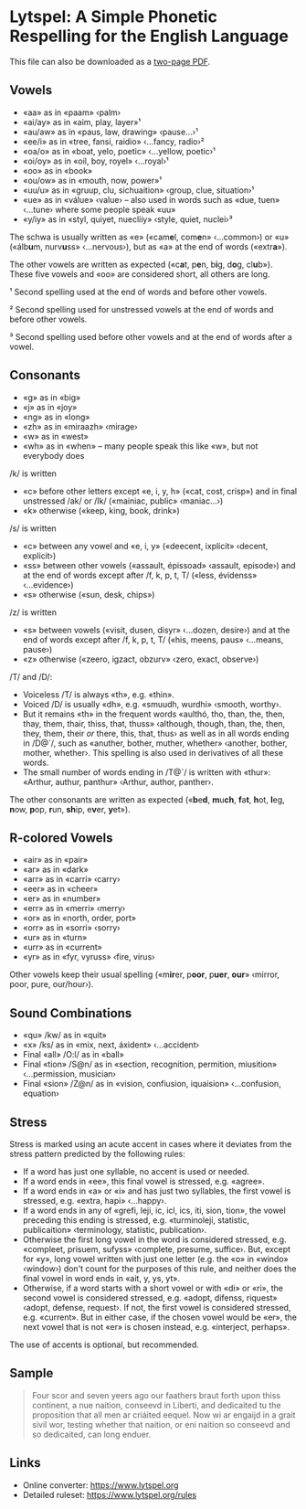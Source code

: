 # Lytspel: A Simple Phonetic Respelling for the English Language

This file can also be downloaded as a [two-page
PDF](lytspel-on-two-pages.pdf).


## Vowels

* «aa» as in «paam» ‹palm›
* «ai/ay» as in «aim, play, layer»¹
* «au/aw» as in «paus, law, drawing» ‹pause...›¹
* «ee/i» as in «tree, fansi, raidio» ‹...fancy, radio›²
* «oa/o» as in «boat, yelo, poetic» ‹...yellow, poetic›¹
* «oi/oy» as in «oil, boy, royel» ‹...royal›¹
* «oo» as in «book»
* «ou/ow» as in «mouth, now, power»¹
* «uu/u» as in «gruup, clu, sichuaition» ‹group, clue, situation›¹
* «ue» as in «válue» ‹value› – also used in words such as «due, tuen»
  ‹...tune› where some people speak «uu»
* «y/iy» as in «styl, quiyet, nuecliiy» ‹style, quiet, nuclei›³

The schwa is usually written as «e» («cam**e**l, com**e**n» ‹...common›) or
«u» («álb**u**m, nurv**u**ss» ‹...nervous›), but as «a» at the end of words
(«extr**a**»).

The other vowels are written as expected («c**a**t, p**e**n, b**i**g,
d**o**g, cl**u**b»). These five vowels and «oo» are considered short, all
others are long.

¹ Second spelling used at the end of words and before other vowels.

² Second spelling used for unstressed vowels at the end of words and before
other vowels.

³ Second spelling used before other vowels and at the end of words after a
vowel.


## Consonants

* «g» as in «big»
* «j» as in «joy»
* «ng» as in «long»
* «zh» as in «miraazh» ‹mirage›
* «w» as in «west»
* «wh» as in «when» – many people speak this like «w», but not everybody
  does

/k/ is written

* «c» before other letters except «e, i, y, h» («cat, cost, crisp») and in
  final unstressed /ak/ or /Ik/ («mainiac, public» ‹maniac...›)
* «k» otherwise («keep, king, book, drink»)

/s/ is written

* «c» between any vowel and «e, i, y» («deecent, ixplicit» ‹decent,
  explicit›)
* «ss» between other vowels («assault, épissoad» ‹assault, episode›) and at
  the end of words except after /f, k, p, t, T/ («less, évidenss»
  ‹...evidence›)
* «s» otherwise («sun, desk, chips»)

/z/ is written

* «s» between vowels («visit, dusen, disyr» ‹...dozen, desire›) and at the
  end of words except after /f, k, p, t, T/ («his, meens, paus» ‹...means,
  pause›)
* «z» otherwise («zeero, igzact, obzurv» ‹zero, exact, observe›)

/T/ and /D/:

* Voiceless /T/ is always «th», e.g. «thin».
* Voiced /D/ is usually «dh», e.g. «smuudh, wurdhi» ‹smooth, worthy›.
* But it remains «th» in the frequent words «aulthó, tho, than, the, then,
  thay, them, thair, thiss, that, thuss» ‹although, though, than, the,
  then, they, them, their *or* there, this, that, thus› as well as in all
  words ending in /D@`/, such as «anuther, bother, muther, whether»
  ‹another, bother, mother, whether›. This spelling is also used in
  derivatives of all these words.
* The small number of words ending in /T@`/ is written with «thur»:
  «Arthur, authur, panthur» ‹Arthur, author, panther›.

The other consonants are written as expected («**b**e**d**, **m**u**ch**,
**f**a**t**, **h**ot, **l**eg, **n**ow, **p**op, **r**un, **sh**ip,
e**v**er, **y**et»).


## R-colored Vowels

* «air» as in «pair»
* «ar» as in «dark»
* «arr» as in «carri» ‹carry›
* «eer» as in «cheer»
* «er» as in «number»
* «err» as in «merri» ‹merry›
* «or» as in «north, order, port»
* «orr» as in «sorri» ‹sorry›
* «ur» as in «turn»
* «urr» as in «current»
* «yr» as in «fyr, vyruss» ‹fire, virus›

Other vowels keep their usual spelling («m**ir**er, p**oor**, p**uer**,
**our**» ‹mirror, poor, pure, our/hour›).


## Sound Combinations

* «qu» /kw/ as in «quit»
* «x» /ks/ as in «mix, next, áxident» ‹...accident›
* Final «all» /O:l/ as in «ball»
* Final «tion» /S@n/ as in «section, recognition, permition, miusition»
  ‹...permission, musician›
* Final «sion» /Z@n/ as in «vision, confiusion, iquaision» ‹...confusion,
  equation›


## Stress

Stress is marked using an acute accent in cases where it deviates from the
stress pattern predicted by the following rules:

* If a word has just one syllable, no accent is used or needed.
* If a word ends in «ee», this final vowel is stressed, e.g. «agree».
* If a word ends in «a» or «i» and has just two syllables, the first vowel
  is stressed, e.g. «extra, hapi» ‹...happy›.
* If a word ends in any of «grefi, leji, ic, icl, ics, iti, sion, tion»,
  the vowel preceding this ending is stressed, e.g. «turminoleji,
  statistic, publicaition» ‹terminology, statistic, publication›.
* Otherwise the first long vowel in the word is considered stressed, e.g.
  «compleet, prisuem, sufyss» ‹complete, presume, suffice›. But, except for
  «y», long vowel written with just one letter (e.g. the «o» in «windo»
  ‹window›) don't count for the purposes of this rule, and neither does the
  final vowel in word ends in «ait, y, ys, yt».
* Otherwise, if a word starts with a short vowel or with «di» or «ri», the
  second vowel is considered stressed, e.g. «adopt, difenss, riquest»
  ‹adopt, defense, request›. If not, the first vowel is considered
  stressed, e.g. «current». But in either case, if the chosen vowel would
  be «er», the next vowel that is not «er» is chosen instead, e.g.
  «interject, perhaps».

The use of accents is optional, but recommended.


## Sample

> Four scor and seven yeers ago our faathers braut forth upon thiss
> continent, a nue naition, conseevd in Liberti, and dedicaited tu the
> proposition that all men ar criáited eequel. Now wi ar engaijd in a grait
> sivil wor, testing whether that naition, or eni naition so conseevd and
> so dedicaited, can long enduer.


## Links

* Online converter: <https://www.lytspel.org>
* Detailed ruleset: <https://www.lytspel.org/rules>
